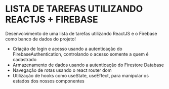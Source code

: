 # LISTA DE TAREFAS UTILIZANDO REACTJS + FIREBASE

<p>Desenvolvimento de uma lista de tarefas utilizando ReactJS e o Firebase como banco de dados do projeto!</p>

<ul>
  <li>Criação de login e acesso usando a autenticação do FirebaseAuthentication, controlando o acesso somente a quem é cadastrado</li>
  <li>Armazenamento de dados usando a autenticação do Firestore Database</li>
  <li>Navegação de rotas usando o react router dom</li>
  <li>Utilização de hooks como useState, useEffect, para manipular os estados dos nossos componentes</li>
</ul>



